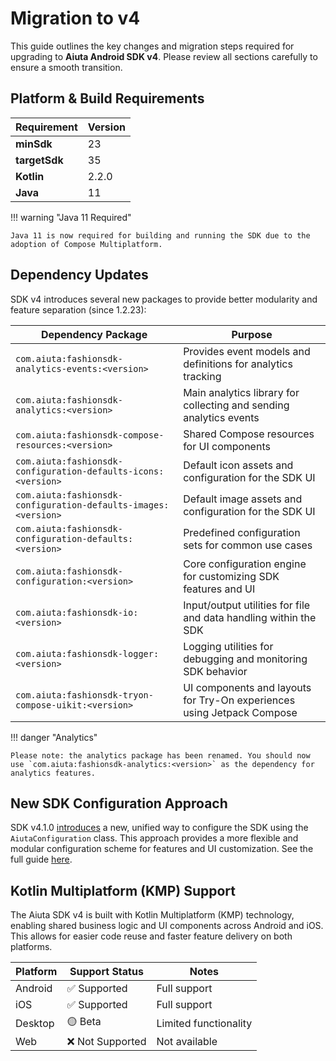 # Migration to v4

This guide outlines the key changes and migration steps required for upgrading to **Aiuta Android SDK v4**. Please review all sections carefully to ensure a smooth transition.


## Platform & Build Requirements

| Requirement                | Version                |
|---------------------------|------------------------|
| **minSdk**                 | 23                     |
| **targetSdk**              | 35                     |
| **Kotlin**                 | 2.2.0                  |
| **Java**                   | 11                     |

!!! warning "Java 11 Required"

    Java 11 is now required for building and running the SDK due to the adoption of Compose Multiplatform.


## Dependency Updates

SDK v4 introduces several new packages to provide better modularity and feature separation (since 1.2.23):

| Dependency Package                                              | Purpose                                                                                   |
|----------------------------------------------------------------|-------------------------------------------------------------------------------------------|
| `com.aiuta:fashionsdk-analytics-events:<version>`              | Provides event models and definitions for analytics tracking                              |
| `com.aiuta:fashionsdk-analytics:<version>`                     | Main analytics library for collecting and sending analytics events                        |
| `com.aiuta:fashionsdk-compose-resources:<version>`             | Shared Compose resources for UI components                                                |
| `com.aiuta:fashionsdk-configuration-defaults-icons:<version>`  | Default icon assets and configuration for the SDK UI                                      |
| `com.aiuta:fashionsdk-configuration-defaults-images:<version>` | Default image assets and configuration for the SDK UI                                     |
| `com.aiuta:fashionsdk-configuration-defaults:<version>`        | Predefined configuration sets for common use cases                                        |
| `com.aiuta:fashionsdk-configuration:<version>`                 | Core configuration engine for customizing SDK features and UI                             |
| `com.aiuta:fashionsdk-io:<version>`                            | Input/output utilities for file and data handling within the SDK                          |
| `com.aiuta:fashionsdk-logger:<version>`                        | Logging utilities for debugging and monitoring SDK behavior                               |
| `com.aiuta:fashionsdk-tryon-compose-uikit:<version>`           | UI components and layouts for Try-On experiences using Jetpack Compose                    |

!!! danger "Analytics"
    
    Please note: the analytics package has been renamed. You should now use `com.aiuta:fashionsdk-analytics:<version>` as the dependency for analytics features.


## New SDK Configuration Approach

SDK v4.1.0 [introduces](https://github.com/aiuta-com/aiuta-android-sdk/releases/tag/4.1.0) a new, unified way to configure the SDK using the `AiutaConfiguration` class. This approach provides a more flexible and modular configuration scheme for features and UI customization. See the full guide [here](/sdk/android/tryon-ui/configuration/).

## Kotlin Multiplatform (KMP) Support

The Aiuta SDK v4 is built with Kotlin Multiplatform (KMP) technology, enabling shared business logic and UI components across Android and iOS. This allows for easier code reuse and faster feature delivery on both platforms.

| Platform | Support Status | Notes |
|----------|---------------|--------|
| Android  | ✅ Supported  | Full support |
| iOS      | ✅ Supported  | Full support |
| Desktop  | 🟡 Beta      | Limited functionality |
| Web      | ❌ Not Supported | Not available |



